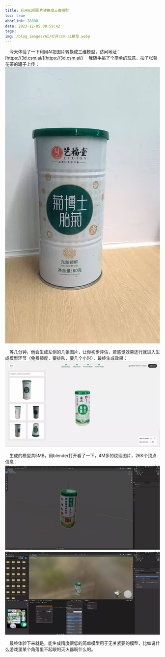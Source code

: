 ```yaml
---
title: 利用AI把图片转换成三维模型
toc: true
abbrlink: 28808
date: 2023-12-05 08:59:42
tags:
img: /blog_images/AI/打开csm-ai模型.webp
---
```



&emsp;今天体验了一下利用AI把图片转换成三维模型，访问地址：[https://3d.csm.ai/](https://3d.csm.ai/)
&emsp;我随手挑了个简单的玩意，拍了张菊花茶的罐子上传：
![导入csm-ai图片](/blog_images/AI/导入csm-ai图片.webp)

&emsp;等几分钟，他会生成左侧的几张图片，让你初步评估，若感觉效果还行就进入生成模型环节（免费额度，要排队，要几个小时），最终生成效果：
![csm-ai生成过程](/blog_images/AI/csm-ai生成过程.webp)

&emsp;生成的模型共5MB，用blender打开看了一下，4M多的纹理图片，26K个顶点信息：
![打开csm-ai模型](/blog_images/AI/打开csm-ai模型.webp)
![blender查看csm-ai导出的纹理](/blog_images/AI/blender查看csm-ai导出的纹理.webp)

&emsp;最终体验下来就是，能生成精度很低的简单模型用于无关紧要的模型，比如说什么游戏里某个角落里不起眼的灭火器啊什么的。